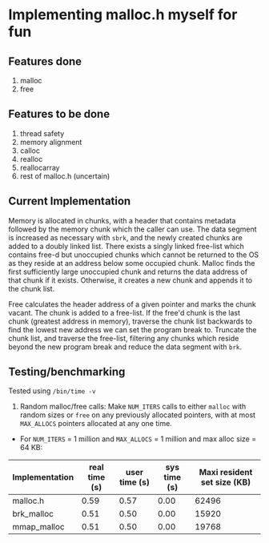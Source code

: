 # Implementing malloc.h myself for fun

## Features done

1. malloc
2. free

## Features to be done

1. thread safety
2. memory alignment
3. calloc
4. realloc
5. reallocarray
6. rest of malloc.h (uncertain)

## Current Implementation

Memory is allocated in chunks, with a header that contains metadata followed by the memory chunk which the caller can use. The data segment is increased as necessary with `sbrk`, and the newly created chunks are added to a doubly linked list.
There exists a singly linked free-list which contains free-d but unoccupied chunks which cannot be returned to the OS as they reside at an address below some occupied chunk. Malloc finds the first sufficiently large unoccupied chunk and returns the data address of that chunk if it exists.
Otherwise, it creates a new chunk and appends it to the chunk list.

Free calculates the header address of a given pointer and marks the chunk vacant. The chunk is added to a free-list. If the free'd chunk is the last chunk (greatest address in memory), traverse the chunk list backwards to find the lowest new address we can set the program break to.
Truncate the chunk list, and traverse the free-list, filtering any chunks which reside beyond the new program break and reduce the data segment with `brk`.

## Testing/benchmarking

Tested using `/bin/time -v`

1. Random malloc/free calls: Make `NUM_ITERS` calls to either `malloc` with random sizes or `free` on any previously allocated pointers, with at most `MAX_ALLOCS` pointers allocated at any one time.

- For `NUM_ITERS` = 1 million and `MAX_ALLOCS` = 1 million and max alloc size = 64 KB:

| Implementation | real time (s) | user time (s) | sys time (s) | Maxi resident set size (KB) |
| -------------- | ------------- | ------------- | ------------ | --------------------------- |
| malloc.h       | 0.59          | 0.57          | 0.00         | 62496                       |
| brk_malloc     | 0.51          | 0.50          | 0.00         | 15920                       |
| mmap_malloc    | 0.51          | 0.50          | 0.00         | 19768                       |
